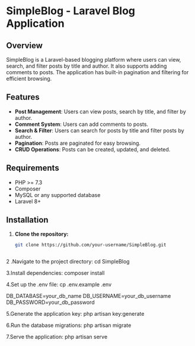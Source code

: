 # SimpleBlog - Laravel Blog Application

## Overview
SimpleBlog is a Laravel-based blogging platform where users can view, search, and filter posts by title and author. It also supports adding comments to posts. The application has built-in pagination and filtering for efficient browsing.

## Features
- **Post Management**: Users can view posts, search by title, and filter by author.
- **Comment System**: Users can add comments to posts.
- **Search & Filter**: Users can search for posts by title and filter posts by author.
- **Pagination**: Posts are paginated for easy browsing.
- **CRUD Operations**: Posts can be created, updated, and deleted.

## Requirements
- PHP >= 7.3
- Composer
- MySQL or any supported database
- Laravel 8+

## Installation

1. **Clone the repository:**
   ```bash
   git clone https://github.com/your-username/SimpleBlog.git



2 .Navigate to the project directory:
cd SimpleBlog

3.Install dependencies:
composer install

4.Set up the .env file:
cp .env.example .env

DB_DATABASE=your_db_name
DB_USERNAME=your_db_username
DB_PASSWORD=your_db_password

5.Generate the application key:
php artisan key:generate

6.Run the database migrations:
php artisan migrate


7.Serve the application:
php artisan serve